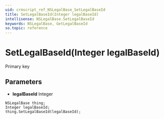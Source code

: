 ```yaml
---
uid: crmscript_ref_NSLegalBase_SetLegalBaseId
title: SetLegalBaseId(Integer legalBaseId)
intellisense: NSLegalBase.SetLegalBaseId
keywords: NSLegalBase, GetLegalBaseId
so.topic: reference
---
```


# SetLegalBaseId(Integer legalBaseId)

Primary key

## Parameters

* **legalBaseId** Integer

```crmscript
NSLegalBase thing;
Integer legalBaseId;
thing.SetLegalBaseId(legalBaseId);
```

